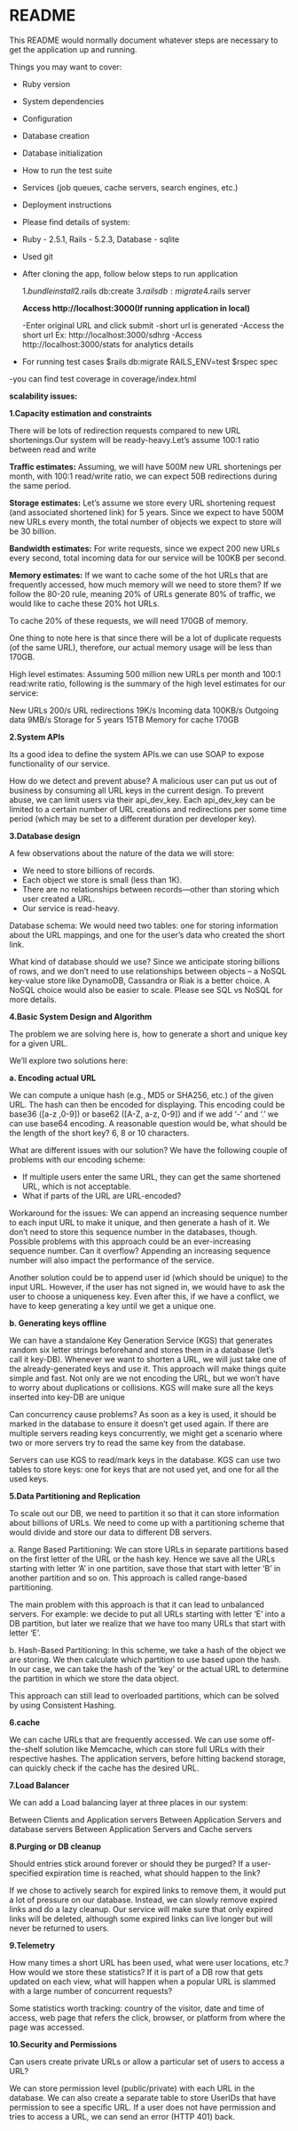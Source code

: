# README

This README would normally document whatever steps are necessary to get the
application up and running.

Things you may want to cover:

* Ruby version

* System dependencies

* Configuration

* Database creation

* Database initialization

* How to run the test suite

* Services (job queues, cache servers, search engines, etc.)

* Deployment instructions

* Please find details of system:

- Ruby - 2.5.1, Rails - 5.2.3, Database - sqlite
- Used git
- After cloning the app, follow below steps to run application

   1.$bundle install
   2.$rails db:create
   3.$rails db:migrate
   4.$rails server

   **Access http://localhost:3000(If running application in local)**

   -Enter original URL and click submit
   -short url is generated
   -Access the short url Ex: http://localhost:3000/sdhrg
   -Access http://localhost:3000/stats for analytics details

 - For running test cases
$rails db:migrate RAILS_ENV=test
$rspec spec

-you can find test coverage in coverage/index.html

**scalability issues:**

**1.Capacity estimation and constraints**

There will be lots of redirection requests compared to new URL shortenings.Our system will be ready-heavy.Let’s assume 100:1 ratio between read and write

**Traffic estimates:**
  Assuming, we will have 500M new URL shortenings per month, with 100:1 read/write ratio, we can expect 50B redirections during the same period.

**Storage estimates:**
  Let’s assume we store every URL shortening request (and associated shortened link) for 5 years. Since we expect to have 500M new URLs every month, the total number of objects we expect to store will be 30 billion.

**Bandwidth estimates:**
  For write requests, since we expect 200 new URLs every second, total incoming data for our service will be 100KB per second.

**Memory estimates:**
  If we want to cache some of the hot URLs that are frequently accessed, how much memory will we need to store them? If we follow the 80-20 rule, meaning 20% of URLs generate 80% of traffic, we would like to cache these 20% hot URLs.

To cache 20% of these requests, we will need 170GB of memory.

One thing to note here is that since there will be a lot of duplicate requests (of the same URL), therefore, our actual memory usage will be less than 170GB.

High level estimates: Assuming 500 million new URLs per month and 100:1 read:write ratio, following is the summary of the high level estimates for our service:

New URLs	200/s
URL redirections	19K/s
Incoming data	100KB/s
Outgoing data	9MB/s
Storage for 5 years	15TB
Memory for cache	170GB


**2.System APIs**

  Its a good idea to define the system APIs.we can use SOAP to expose functionality of our service.

  How do we detect and prevent abuse? A malicious user can put us out of business by consuming all URL keys in the current design. To prevent abuse, we can limit users via their api_dev_key. Each api_dev_key can be limited to a certain number of URL creations and redirections per some time period (which may be set to a different duration per developer key).

**3.Database design**

  A few observations about the nature of the data we will store:
  - We need to store billions of records.
  - Each object we store is small (less than 1K).
  - There are no relationships between records—other than storing which user created a URL.
  - Our service is read-heavy.

  Database schema:
    We would need two tables: one for storing information about the URL mappings, and one for the user’s data who created the short link.

  What kind of database should we use? Since we anticipate storing billions of rows, and we don’t need to use relationships between objects – a NoSQL key-value store like DynamoDB, Cassandra or Riak is a better choice. A NoSQL choice would also be easier to scale. Please see SQL vs NoSQL for more details.

**4.Basic System Design and Algorithm**

  The problem we are solving here is, how to generate a short and unique key for a given URL.

  We’ll explore two solutions here:

  **a. Encoding actual URL**

  We can compute a unique hash (e.g., MD5 or SHA256, etc.) of the given URL. The hash can then be encoded for displaying. This encoding could be base36 ([a-z ,0-9]) or base62 ([A-Z, a-z, 0-9]) and if we add ‘-’ and ‘.’ we can use base64 encoding. A reasonable question would be, what should be the length of the short key? 6, 8 or 10 characters.

  What are different issues with our solution? We have the following couple of problems with our encoding scheme:

  - If multiple users enter the same URL, they can get the same shortened URL, which is not acceptable.
  - What if parts of the URL are URL-encoded?

  Workaround for the issues: We can append an increasing sequence number to each input URL to make it unique, and then generate a hash of it. We don’t need to store this sequence number in the databases, though. Possible problems with this approach could be an ever-increasing sequence number. Can it overflow? Appending an increasing sequence number will also impact the performance of the service.

  Another solution could be to append user id (which should be unique) to the input URL. However, if the user has not signed in, we would have to ask the user to choose a uniqueness key. Even after this, if we have a conflict, we have to keep generating a key until we get a unique one.

  **b. Generating keys offline**

  We can have a standalone Key Generation Service (KGS) that generates random six letter strings beforehand and stores them in a database (let’s call it key-DB). Whenever we want to shorten a URL, we will just take one of the already-generated keys and use it. This approach will make things quite simple and fast. Not only are we not encoding the URL, but we won’t have to worry about duplications or collisions. KGS will make sure all the keys inserted into key-DB are unique

  Can concurrency cause problems? As soon as a key is used, it should be marked in the database to ensure it doesn’t get used again. If there are multiple servers reading keys concurrently, we might get a scenario where two or more servers try to read the same key from the database.

  Servers can use KGS to read/mark keys in the database. KGS can use two tables to store keys: one for keys that are not used yet, and one for all the used keys.

**5.Data Partitioning and Replication**

To scale out our DB, we need to partition it so that it can store information about billions of URLs. We need to come up with a partitioning scheme that would divide and store our data to different DB servers.

a. Range Based Partitioning: We can store URLs in separate partitions based on the first letter of the URL or the hash key. Hence we save all the URLs starting with letter ‘A’ in one partition, save those that start with letter ‘B’ in another partition and so on. This approach is called range-based partitioning.

The main problem with this approach is that it can lead to unbalanced servers. For example: we decide to put all URLs starting with letter ‘E’ into a DB partition, but later we realize that we have too many URLs that start with letter ‘E’.

b. Hash-Based Partitioning: In this scheme, we take a hash of the object we are storing. We then calculate which partition to use based upon the hash. In our case, we can take the hash of the ‘key’ or the actual URL to determine the partition in which we store the data object.

This approach can still lead to overloaded partitions, which can be solved by using Consistent Hashing.

**6.cache**

We can cache URLs that are frequently accessed. We can use some off-the-shelf solution like Memcache, which can store full URLs with their respective hashes. The application servers, before hitting backend storage, can quickly check if the cache has the desired URL.

**7.Load Balancer**

We can add a Load balancing layer at three places in our system:

Between Clients and Application servers
Between Application Servers and database servers
Between Application Servers and Cache servers

**8.Purging or DB cleanup**

Should entries stick around forever or should they be purged? If a user-specified expiration time is reached, what should happen to the link?

If we chose to actively search for expired links to remove them, it would put a lot of pressure on our database. Instead, we can slowly remove expired links and do a lazy cleanup. Our service will make sure that only expired links will be deleted, although some expired links can live longer but will never be returned to users.

**9.Telemetry**

How many times a short URL has been used, what were user locations, etc.? How would we store these statistics? If it is part of a DB row that gets updated on each view, what will happen when a popular URL is slammed with a large number of concurrent requests?

Some statistics worth tracking: country of the visitor, date and time of access, web page that refers the click, browser, or platform from where the page was accessed.

**10.Security and Permissions**

Can users create private URLs or allow a particular set of users to access a URL?

We can store permission level (public/private) with each URL in the database. We can also create a separate table to store UserIDs that have permission to see a specific URL. If a user does not have permission and tries to access a URL, we can send an error (HTTP 401) back.
